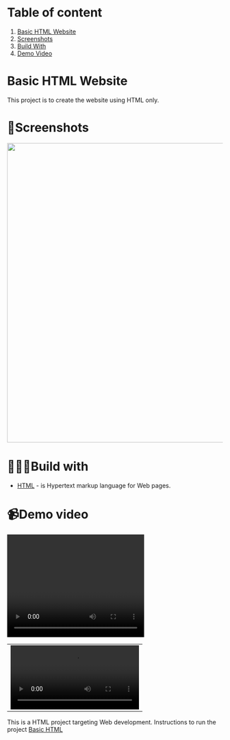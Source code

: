 # Table of content
1. [Basic HTML Website](#basic-html-website)
2. [Screenshots](#screenshots)
3. [Build With](#build-with)
4. [Demo Video](#demo-video)


# Basic HTML Website
This project is to create the website using HTML only.


# 📸Screenshots
<img src = "https://github.com/user-attachments/assets/f12724eb-9572-4ef5-b7cf-69110c721741" width = "800" height = "700">




# 🧑🏾‍💻Build with
* [HTML](https://www.w3schools.com/html/) - is Hypertext markup language for Web pages.


# 📹Demo video     
<table>
 <tr>
   <video width="320" height="240" controls>
        <td> <video src = "https://github.com/user-attachments/assets/92e16c8b-eab9-4884-90ff-534a27f1101e" type="video/mp4"/> </td>
   </video>
 </tr>
</table>





This is a HTML project targeting Web development.
Instructions to run the project [Basic HTML](https://roadmap.sh/projects/basic-html-website)
